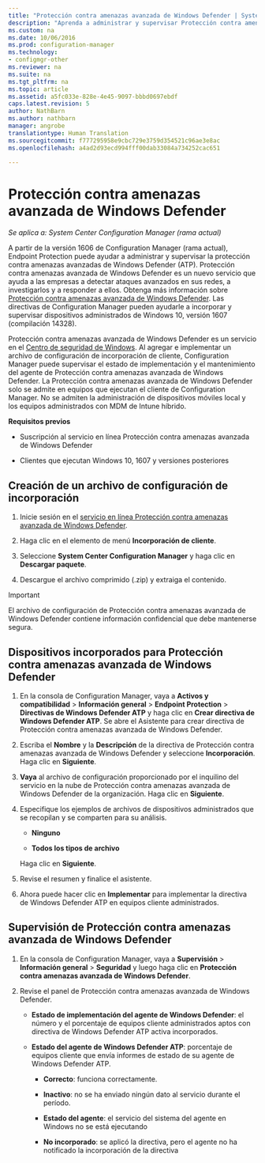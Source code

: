 ```yaml
---
title: "Protección contra amenazas avanzada de Windows Defender | System Center Configuration Manager"
description: "Aprenda a administrar y supervisar Protección contra amenazas avanzada de Windows Defender, un nuevo servicio que ayuda a las empresas a responder a los ataques avanzados."
ms.custom: na
ms.date: 10/06/2016
ms.prod: configuration-manager
ms.technology:
- configmgr-other
ms.reviewer: na
ms.suite: na
ms.tgt_pltfrm: na
ms.topic: article
ms.assetid: a5fc033e-828e-4e45-9097-bbbd0697ebdf
caps.latest.revision: 5
author: NathBarn
ms.author: nathbarn
manager: angrobe
translationtype: Human Translation
ms.sourcegitcommit: f777295958e9cbc729e3759d354521c96ae3e8ac
ms.openlocfilehash: a4ad2d93ecd994fff00dab33084a734252cac651

---
```

# <a name="windows-defender-advanced-threat-protection"></a>Protección contra amenazas avanzada de Windows Defender

*Se aplica a: System Center Configuration Manager (rama actual)*

A partir de la versión 1606 de Configuration Manager (rama actual), Endpoint Protection puede ayudar a administrar y supervisar la protección contra amenazas avanzadas de Windows Defender (ATP). Protección contra amenazas avanzada de Windows Defender es un nuevo servicio que ayuda a las empresas a detectar ataques avanzados en sus redes, a investigarlos y a responder a ellos.  Obtenga más información sobre [Protección contra amenazas avanzada de Windows Defender](http://aka.ms/technet-wdatp). Las directivas de Configuration Manager pueden ayudarle a incorporar y supervisar dispositivos administrados de Windows 10, versión 1607 (compilación 14328).

Protección contra amenazas avanzada de Windows Defender es un servicio en el [Centro de seguridad de Windows](https://securitycenter.windows.com). Al agregar e implementar un archivo de configuración de incorporación de cliente, Configuration Manager puede supervisar el estado de implementación y el mantenimiento del agente de Protección contra amenazas avanzada de Windows Defender. La Protección contra amenazas avanzada de Windows Defender solo se admite en equipos que ejecutan el cliente de Configuration Manager. No se admiten la administración de dispositivos móviles local y los equipos administrados con MDM de Intune híbrido.

 **Requisitos previos**  

-   Suscripción al servicio en línea Protección contra amenazas avanzada de Windows Defender  

-   Clientes que ejecutan Windows 10, 1607 y versiones posteriores  

## <a name="how-to-create-an-onboarding-configuration-file"></a>Creación de un archivo de configuración de incorporación  

 1.  Inicie sesión en el [servicio en línea Protección contra amenazas avanzada de Windows Defender](https://securitycenter.windows.com/).   

 2.  Haga clic en el elemento de menú **Incorporación de cliente**.  

 3.  Seleccione **System Center Configuration Manager** y haga clic en **Descargar paquete**.  

 4.  Descargue el archivo comprimido (.zip) y extraiga el contenido.

> [!IMPORTANT]
> El archivo de configuración de Protección contra amenazas avanzada de Windows Defender contiene información confidencial que debe mantenerse segura.

## <a name="onboard-devices-for-windows-defender-atp"></a>Dispositivos incorporados para Protección contra amenazas avanzada de Windows Defender  

1.  En la consola de Configuration Manager, vaya a **Activos y compatibilidad** > **Información general** > **Endpoint Protection** > **Directivas de Windows Defender ATP** y haga clic en **Crear directiva de Windows Defender ATP**. Se abre el Asistente para crear directiva de Protección contra amenazas avanzada de Windows Defender.  

2.  Escriba el **Nombre** y la **Descripción** de la directiva de Protección contra amenazas avanzada de Windows Defender y seleccione **Incorporación**. Haga clic en **Siguiente**.  

3.  **Vaya** al archivo de configuración proporcionado por el inquilino del servicio en la nube de Protección contra amenazas avanzada de Windows Defender de la organización. Haga clic en **Siguiente**.  

4.  Especifique los ejemplos de archivos de dispositivos administrados que se recopilan y se comparten para su análisis.  

    -   **Ninguno**   

    -   **Todos los tipos de archivo**  

     Haga clic en **Siguiente**.  

5.  Revise el resumen y finalice el asistente.  

6.  Ahora puede hacer clic en **Implementar** para implementar la directiva de Windows Defender ATP en equipos cliente administrados.  

## <a name="monitor-windows-defender-atp"></a>Supervisión de Protección contra amenazas avanzada de Windows Defender  

1.  En la consola de Configuration Manager, vaya a **Supervisión** > **Información general** > **Seguridad** y luego haga clic en **Protección contra amenazas avanzada de Windows Defender**.  

2.  Revise el panel de Protección contra amenazas avanzada de Windows Defender.  

    -   **Estado de implementación del agente de Windows Defender**: el número y el porcentaje de equipos cliente administrados aptos con directiva de Windows Defender ATP activa incorporados.  

    -   **Estado del agente de Windows Defender ATP**: porcentaje de equipos cliente que envía informes de estado de su agente de Windows Defender ATP.  

        -   **Correcto**: funciona correctamente.  

        -   **Inactivo**: no se ha enviado ningún dato al servicio durante el período.  

        -   **Estado del agente**: el servicio del sistema del agente en Windows no se está ejecutando  

        -   **No incorporado**: se aplicó la directiva, pero el agente no ha notificado la incorporación de la directiva  



<!--HONumber=Nov16_HO1-->


